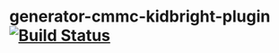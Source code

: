 # generator-cmmc-kidbright-plugin [![Build Status](https://travis-ci.com/cmmakerclub/generator-cmmc-kidbright-plugin.svg?branch=master)](https://travis-ci.com/cmmakerclub/generator-cmmc-kidbright-plugin)
